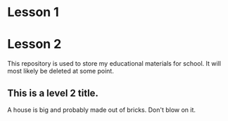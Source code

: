 # Lesson 1
# Lesson 2


This repository is used to store my educational materials for school. It will most likely be deleted at some point.

## This is a level 2 title.
 A house is big and probably made out of bricks. Don't blow on it.

